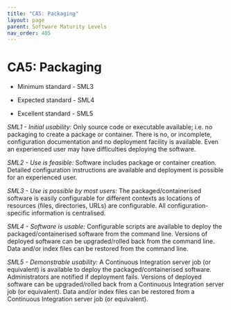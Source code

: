 ```yaml
---
title: "CA5: Packaging"
layout: page
parent: Software Maturity Levels
nav_order: 405
---
```


# CA5: Packaging

- Minimum standard - SML3

- Expected standard - SML4

- Excellent standard - SML5

*SML1 - Initial usability:* Only source code or executable available;
i.e. no packaging to create a package or container. There is no, or
incomplete, configuration documentation and no deployment facility is
available. Even an experienced user may have difficulties deploying the
software.

*SML2 - Use is feasible:* Software includes package or container
creation. Detailed configuration instructions are available and
deployment is possible for an experienced user.

*SML3 - Use is possible by most users:* The packaged/containerised
software is easily configurable for different contexts as locations of
resources (files, directories, URLs) are configurable. All
configuration-specific information is centralised.

*SML4 - Software is usable:* Configurable scripts are available to
deploy the packaged/containerised software from the command line.
Versions of deployed software can be upgraded/rolled back from the
command line. Data and/or index files can be restored from the command
line.

*SML5 - Demonstrable usability:* A Continuous Integration server job (or
equivalent) is available to deploy the packaged/containerised software.
Administrators are notified if deployment fails. Versions of deployed
software can be upgraded/rolled back from a Continuous Integration
server job (or equivalent). Data and/or index files can be restored from
a Continuous Integration server job (or equivalent).

